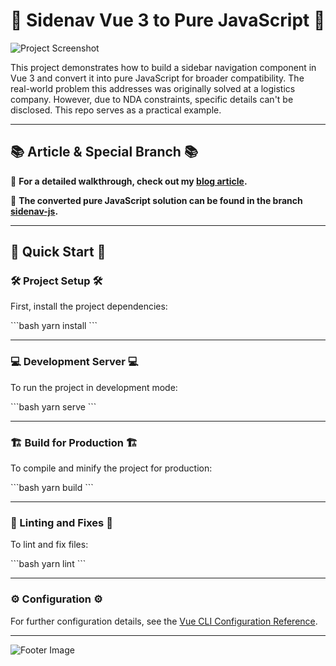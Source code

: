 # 🌟 Sidenav Vue 3 to Pure JavaScript 🌟

![Project Screenshot](Your_Image_URL_Here)

This project demonstrates how to build a sidebar navigation component in Vue 3 and convert it into pure JavaScript for broader compatibility. The real-world problem this addresses was originally solved at a logistics company. However, due to NDA constraints, specific details can't be disclosed. This repo serves as a practical example.

---

## 📚 Article & Special Branch 📚

📖 **For a detailed walkthrough, check out my [blog article](https://www.rafaelcamillo.com/blog/converting-vue3-to-pure-js).**

🔀 **The converted pure JavaScript solution can be found in the branch [sidenav-js](https://github.com/camillodev/sidenav-vue3/tree/sidenav-js).**

---

## 🚀 Quick Start 🚀

### 🛠 Project Setup 🛠

First, install the project dependencies:

\```bash
yarn install
\```

---

### 💻 Development Server 💻

To run the project in development mode:

\```bash
yarn serve
\```

---

### 🏗 Build for Production 🏗

To compile and minify the project for production:

\```bash
yarn build
\```

---

### 🧹 Linting and Fixes 🧹

To lint and fix files:

\```bash
yarn lint
\```

---

### ⚙ Configuration ⚙

For further configuration details, see the [Vue CLI Configuration Reference](https://cli.vuejs.org/config/).

---

![Footer Image](Your_Footer_Image_URL_Here)
